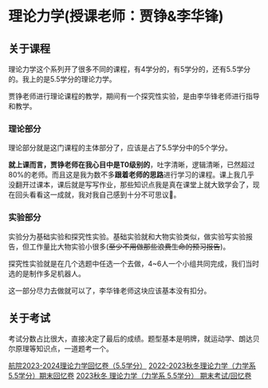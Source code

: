 # 理论力学(授课老师：贾铮&李华锋)

## 关于课程

理论力学这个系列开了很多不同的课程，有4学分的，有5学分的，还有5.5学分的。我上的是5.5学分的理论力学。

贾铮老师进行理论课程的教学，期间有一个探究性实验，是由李华锋老师进行指导和教学。

### 理论部分

理论部分就是这门课程的主体部分了，应该是占了5.5学分中的5个学分。

**就上课而言，贾铮老师在我心目中是T0级别的**，吐字清晰，逻辑清晰，已然超过80%的老师。而且这是我为数不多**跟着老师的思路**进行学习的课程。课上我几乎没翻开过课本，课后就是写写作业，那些知识点我是真在课堂上就大致学会了，现在回头看看这一成就，我对我自己感到十分不可思议🤔。

### 实验部分

实验分为基础实验和探究性实验。基础实验就和大物实验类似，做实验写实验报告，但工作量比大物实验小很多(~~至少不用做那些浪费生命的预习报告~~)。

探究性实验就是在几个选题中任选一个去做，4~6人一个小组共同完成，我们当时选的是制作多足机器人。

这一部分尽力去做就可以了，李华锋老师这块应该基本没有扣分。

## 关于考试

考试分数占比很大，直接决定了最后的成绩。题型基本是明牌，就运动学、朗达贝尔原理等知识点，一道题考一个。

[航院2023-2024理论力学回忆卷（5.5学分）](https://www.cc98.org/topic/5802449)
[2022-2023秋冬理论力学（力学系5.5学分）期末回忆卷](https://www.cc98.org/topic/5507786)
[2023秋冬 理论力学（力学系 5.5学分） 期末考试/回忆卷](https://www.cc98.org/topic/5802993)
